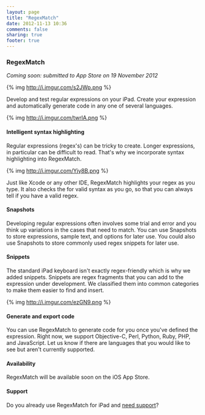 ```yaml
---
layout: page
title: "RegexMatch"
date: 2012-11-13 10:36
comments: false
sharing: true
footer: true
---
```

### RegexMatch ###

_Coming soon: submitted to App Store on 19 November 2012_

{% img http://i.imgur.com/s2JWp.png %}

Develop and test regular expressions on your iPad.  Create your expression and automatically generate code in any one of several languages.

{% img http://i.imgur.com/twrlA.png %}

#### Intelligent syntax highlighting ####

Regular expressions (regex's) can be tricky to create.  Longer expressions, in particular can be difficult to read.  That's why we incorporate syntax highlighting into RegexMatch.  

{% img http://i.imgur.com/Yjy8B.png %}

Just like Xcode or any other IDE, RegexMatch highlights your regex as you type.   It also checks the for valid syntax as you go, so that you can always tell if you have a valid regex.

#### Snapshots ####

Developing regular expressions often involves some trial and error and you think up variations in the cases that need to match.  You can use Snapshots to store expressions, sample text, and options for later use.  You could also use Snapshots to store commonly used regex snippets for later use.

#### Snippets ####

The standard iPad keyboard isn't exactly regex-friendly which is why we added snippets.  Snippets are regex fragments that you can add to the expression under development.  We classified them into common categories to make them easier to find and insert.

{% img http://i.imgur.com/ezGN9.png %}

#### Generate and export code ####

You can use RegexMatch to generate code for you once you've defined the expression.  Right now, we support Objective-C, Perl, Python, Ruby, PHP, and JavaScript.  Let us know if there are languages that you would like to see but aren't currently supported.

#### Availability ####

RegexMatch will be available soon on the iOS App Store.

#### Support ####

Do you already use RegexMatch for iPad and [need support](/products/regexmatch/support.html)?
